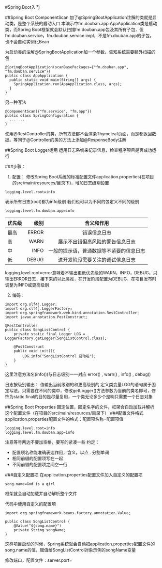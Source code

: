 #Spring Boot入门

##Spring Boot ComponentScan
加了@SpringBootApplication注解的类就是启动类，是整个系统的启动入口
本演示中fm.douban.app.AppApplication类是启动类，而Spring Boot框架就会默认扫描fm.douban.app包及其所有子包，但fm.douban.service，fm.douban.service.impl，不是fm.douban.app的子包，也不会自动实例化Bean

为启动类的注解@SpringBootApplication加一个参数，告知系统需要额外扫描的包
```
@SpringBootApplication(scanBasePackages={"fm.douban.app", "fm.douban.service"})
public class AppApplication {
  public static void main(String[] args) {
    SpringApplication.run(AppApplication.class, args);
  }
}
```

另一种写法
```
@ComponentScan({"fm.service", "fm.app"})
public class SpringConfiguration {
  ... ...
}
```

使用@RestController的类，所有方法都不会渲染Thymeleaf页面，而是都返回数据。等同于@Controller的类的方法上添加@ResponseBody注解


##Spring Boot Logger运用
运用日志系统来记录信息，检查程序项目是否成功运行

###步骤：
1. 配置：
修改Spring Boot系统的标准配置文件application.properties(在项目的src/main/resources/目录下)，增加日志级别设置
```
logging.level.root=info
```
表示所有日志(root)都为info级别
我们也可以为不同的包定义不同的级别
```
logging.level.fm.douban.app=info
```

| 优先级 | 级别 | 含义和作用 |
| --------   | -----:   | :----: |
| 最高        | ERROR      |  错误信息日志     |
| 高          | WARN      |   展示不出错但高风险的警告信息日志    |
| 中        | INFO      |   一般的提示语，普通数据等不紧要的信息日志    |
| 低         | DEBUG     | 进开发阶段需要关注的调试信息日志 |

logging.level.root=error意味着不输出更低优先级的WARN，INFO，DEBUG，只输出ERROR日志，接下来的以此类推，在开发阶段配置为DEBUG，在项目发布时调整为INFO或更高级别


2. 编码：
```
import org.slf4j.Logger;
import org.slf4j.LoggerFactory;
import org.springframework.web.bind.annotation.RestController;
import javax.annotation.PostConstruct;

@RestController
public class SongListControl {
    private static final Logger LOG = LoggerFactory.getLogger(SongListControl.class);

    @PostConstruct
    public void init(){
        LOG.info("SongListControl 启动啦");
    }
}
```
这里注意方法名(info())与日志级别一一对应   error() , warn() , info() , debug()

日志按级别输出：
值输出当前级别的和更高级别的
定义类变量LOG的语句属于固定写法，只需要在不同的类中，修改getLogger()方法参数为当前的类名即可，修饰为static final的目的是尽量复用，一个类无论多少个是咧只需要一个日志对象



##Spring Boot Properties
固定位置，固定名字的文件，框架会自动加载并解析这个配置文件（在项目的src/main/resources/目录下）
###配置文件格式
application.properties配置文件的格式：配置项名称=配置项值
```
logging.level.root=info
logging.level.fm.douban.app=info
```
注意等号两边不要加空格，要写的紧凑一些
约定：
* 配置项名称能准确表达作用，含义，以点 . 分割单词
* 相同前缀的配置项写在一起
* 不同前缀的配置项之间空一行

###自定义配置项
在application.properties配置文件加入自定义的配置项
```
song.name=God is a girl
```
框架就会自动加载并自动解析整个文件

代码中使用自定义的配置项
```
import org.springframework.beans.factory.annotation.Value;

public class SongListControl {
    @Value("${song.name}")
    private String songName;
}
```
这样项目启动的时候，Spring系统就会自动把application.properties配置文件的song.name的值，赋值给SongListControl对象示例的songName变量

修改端口，配置文件：server.port=













































